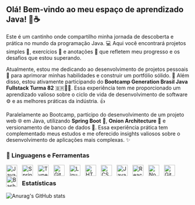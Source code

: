 ## Olá! Bem-vindo ao meu espaço de aprendizado Java! 👋☕

Este é um cantinho onde compartilho minha jornada de descoberta e prática no mundo da programação Java. 💻 Aqui você encontrará projetos simples 🧩, exercícios 💪 e anotações 📝 que refletem meu progresso e os desafios que estou superando.

Atualmente, estou me dedicando ao desenvolvimento de projetos pessoais 🚀 para aprimorar minhas habilidades e construir um portfólio sólido. 💼 Além disso, estou ativamente participando do **Bootcamp Generation Brasil Java Fullstack Turma 82** 🇧🇷👨‍💻. Essa experiência tem me proporcionado um aprendizado valioso sobre o ciclo de vida de desenvolvimento de software ⚙️ e as melhores práticas da indústria. 👍

Paralelamente ao Bootcamp, participo do desenvolvimento de um projeto web 🌐 em Java, utilizando **Spring Boot** 🌱, **Onion Architecture** 🧅 e versionamento de banco de dados 💾. Essa experiência prática tem complementado meus estudos e me oferecido insights valiosos sobre o desenvolvimento de aplicações mais complexas. ✨

### 🧰 Linguagens e Ferramentas

<img align="left" alt="Java" width="30px" style="padding-right:10px;" src="https://cdn.jsdelivr.net/gh/devicons/devicon/icons/java/java-original.svg"/>
<img align="left" alt="Spring" width="30px" style="padding-right:10px;" src="https://cdn.jsdelivr.net/gh/devicons/devicon/icons/spring/spring-original.svg" />
<img align="left" alt="TypeScript" width="30px" style="padding-right:10px;" src="https://cdn.jsdelivr.net/gh/devicons/devicon/icons/typescript/typescript-plain.svg" />
<img align="left" alt="Git" width="30px" style="padding-right:10px;" src="https://cdn.jsdelivr.net/gh/devicons/devicon/icons/git/git-original.svg" />
<img align="left" alt="Linux" width="30px" style="padding-right:10px;" src="https://cdn.jsdelivr.net/gh/devicons/devicon/icons/linux/linux-original.svg" />
<img align="left" alt="HTML" width="30px" style="padding-right:10px;" src="https://cdn.jsdelivr.net/gh/devicons/devicon/icons/html5/html5-plain.svg" />
<img align="left" alt="CSS" width="30px" style="padding-right:10px;" src="https://cdn.jsdelivr.net/gh/devicons/devicon/icons/css3/css3-plain.svg" />
<img align="left" alt="JavaScript" width="30px" style="padding-right:10px;" src="https://cdn.jsdelivr.net/gh/devicons/devicon/icons/javascript/javascript-plain.svg" />
<img align="left" alt="React" width="30px" style="padding-right:10px;" src="https://cdn.jsdelivr.net/gh/devicons/devicon/icons/react/react-original.svg" />
<img align="left" alt="NodeJS" width="30px" style="padding-right:10px;" src="https://cdn.jsdelivr.net/gh/devicons/devicon/icons/nodejs/nodejs-original.svg" />
<img align="left" alt="GitHub" width="30px" style="padding-right:10px;" src="https://cdn.jsdelivr.net/gh/devicons/devicon/icons/github/github-original.svg" />
<img align="left" alt="Bash" width="30px" style="padding-right:10px;" src="https://cdn.jsdelivr.net/gh/devicons/devicon/icons/bash/bash-original.svg" />
<br />

### Estatísticas 

![Anurag's GitHub stats](https://github-readme-stats.vercel.app/api?username=fabriciovics&show_icons=true)
